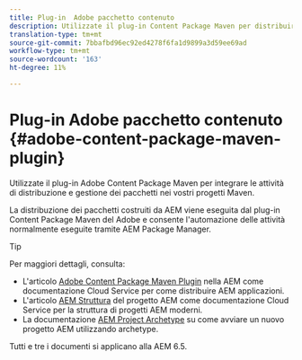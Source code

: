 ```yaml
---
title: Plug-in  Adobe pacchetto contenuto
description: Utilizzate il plug-in Content Package Maven per distribuire AEM applicazioni
translation-type: tm+mt
source-git-commit: 7bbafbd96ec92ed4278f6fa1d9899a3d59ee69ad
workflow-type: tm+mt
source-wordcount: '163'
ht-degree: 11%

---
```



# Plug-in  Adobe pacchetto contenuto {#adobe-content-package-maven-plugin}

Utilizzate il plug-in  Adobe Content Package Maven per integrare le attività di distribuzione e gestione dei pacchetti nei vostri progetti Maven.

La distribuzione dei pacchetti costruiti da AEM viene eseguita dal plug-in  Content Package Maven del Adobe e consente l&#39;automazione delle attività normalmente eseguite tramite AEM Package Manager.

>[!TIP]
>
>Per maggiori dettagli, consulta:
>
>* L&#39;articolo [Adobe Content Package Maven Plugin](https://experienceleague.adobe.com/docs/experience-manager-cloud-service/implementing/developer-tools/maven-plugin.html?lang=en#developer-tools) nella AEM come documentazione Cloud Service per come distribuire AEM applicazioni.
>* L&#39;articolo [AEM Struttura](https://docs.adobe.com/content/help/it-IT/experience-manager-cloud-service/implementing/developing/aem-project-content-package-structure.html) del progetto AEM come documentazione Cloud Service per la struttura di progetti AEM moderni.
>* La documentazione [AEM Project Archetype](https://docs.adobe.com/content/help/it-IT/experience-manager-core-components/using/developing/archetype/overview.html) su come avviare un nuovo progetto AEM utilizzando archetype.

>
>
Tutti e tre i documenti si applicano alla AEM 6.5.
